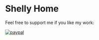 # Shelly Home

Feel free to support me if you like my work:

[![paypal](https://www.paypalobjects.com/en_US/i/btn/btn_donateCC_LG.gif)](https://www.paypal.com/cgi-bin/webscr?cmd=_s-xclick&hosted_button_id=W3BE6SJLD4W86&source=url)


